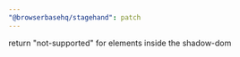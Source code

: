 ```yaml
---
"@browserbasehq/stagehand": patch
---
```


return "not-supported" for elements inside the shadow-dom
